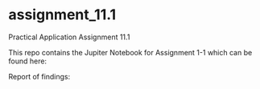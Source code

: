 # assignment_11.1
 Practical Application Assignment 11.1

This repo contains the Jupiter Notebook for Assignment 1-1 which can be found here: 

Report of findings:

